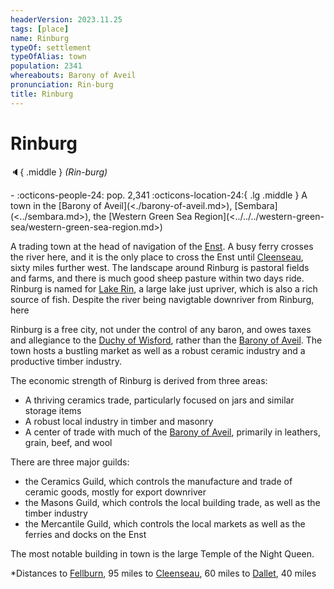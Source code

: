 ```yaml
---
headerVersion: 2023.11.25
tags: [place]
name: Rinburg
typeOf: settlement
typeOfAlias: town
population: 2341
whereabouts: Barony of Aveil
pronunciation: Rin-burg
title: Rinburg
---
```

# Rinburg
:speaker:{ .middle } *(Rin-burg)*  
<div class="grid cards ext-narrow-margin ext-one-column" markdown>
-  
    :octicons-people-24: pop. 2,341  
    :octicons-location-24:{ .lg .middle } A town in the [Barony of Aveil](<./barony-of-aveil.md>), [Sembara](<../sembara.md>), the [Western Green Sea Region](<../../../western-green-sea/western-green-sea-region.md>)  
</div>


A trading town at the head of navigation of the [Enst](<../../rivers/wistel-enst-watershed/enst.md>). A busy ferry crosses the river here, and it is the only place to cross the Enst until [Cleenseau](<cleenseau-region/cleenseau/cleenseau.md>), sixty miles further west. The landscape around Rinburg is pastoral fields and farms, and there is much good sheep pasture within two days ride. Rinburg is named for [Lake Rin](<./lake-rin.md>), a large lake just upriver, which is also a rich source of fish. Despite the river being navigtable downriver from Rinburg, here 

Rinburg is a free city, not under the control of any baron, and owes taxes and allegiance to the [Duchy of Wisford](<../heartlands/duchy-of-wisford.md>), rather than the [Barony of Aveil](<./barony-of-aveil.md>). The town hosts a bustling market as well as a robust ceramic industry and a productive timber industry.

The economic strength of Rinburg is derived from three areas:

* A thriving ceramics trade, particularly focused on jars and similar storage items
* A robust local industry in timber and masonry
* A center of trade with much of the [Barony of Aveil](<./barony-of-aveil.md>), primarily in leathers, grain, beef, and wool

There are three major guilds:

* the Ceramics Guild, which controls the manufacture and trade of ceramic goods, mostly for export downriver
* the Masons Guild, which controls the local building trade, as well as the timber industry
* the Mercantile Guild, which controls the local markets as well as the ferries and docks on the Enst

The most notable building in town is the large Temple of the Night Queen.

*Distances
		to [Fellburn](<../heartlands/fellburn.md>), 95 miles
		to [Cleenseau](<cleenseau-region/cleenseau/cleenseau.md>), 60 miles
		to [Dallet](<./dallet.md>), 40 miles



